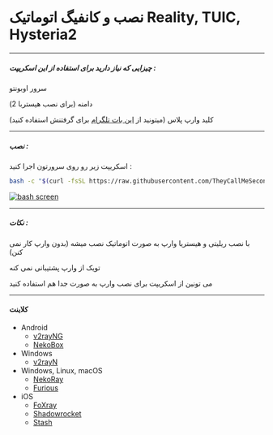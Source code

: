 # نصب و کانفیگ اتوماتیک Reality, TUIC, Hysteria2

------------

##### چیزایی که نیاز دارید برای استفاده از این اسکریپت :

سرور اوبونتو

دامنه (برای نصب هیستربا 2)

کلید وارپ پلاس (میتونید از [این بات تلگرام](https://t.me/generatewarpplusbot " این بات تلگرام") برای گرفتنش استفاده کنید)

------------

##### نصب :

اسکریپت زیر رو روی سرورتون اجرا کنید :
```bash
bash -c "$(curl -fsSL https://raw.githubusercontent.com/TheyCallMeSecond/config-examples/main/3-in-1.sh)"
```
[![bash screen](https://github.com/TheyCallMeSecond/config-examples/blob/main/img/22.png?raw=true "bash screen")](https://github.com/TheyCallMeSecond/config-examples/blob/main/img/22.png?raw=true "bash screen")

------------

##### نکات :

با نصب ریلیتی و هیستریا وارپ به صورت اتوماتیک نصب میشه (بدون وارپ کار نمی کنن)

تویک از وارپ پشتیبانی نمی کنه

می تونین از اسکریپت برای نصب وارپ به صورت جدا هم استفاده کنید



------------


#### کلاینت
- Android
  - [v2rayNG](https://github.com/2dust/v2rayNg/releases)
  - [NekoBox](https://github.com/MatsuriDayo/NekoBoxForAndroid/releases)
- Windows
  - [v2rayN](https://github.com/2dust/v2rayN/releases)
- Windows, Linux, macOS
  - [NekoRay](https://github.com/MatsuriDayo/nekoray/releases)
  - [Furious](https://github.com/LorenEteval/Furious/releases)
- iOS
  - [FoXray](https://apps.apple.com/app/foxray/id6448898396)
  - [Shadowrocket](https://apps.apple.com/app/shadowrocket/id932747118)
  - [Stash](https://apps.apple.com/app/stash/id1596063349)
